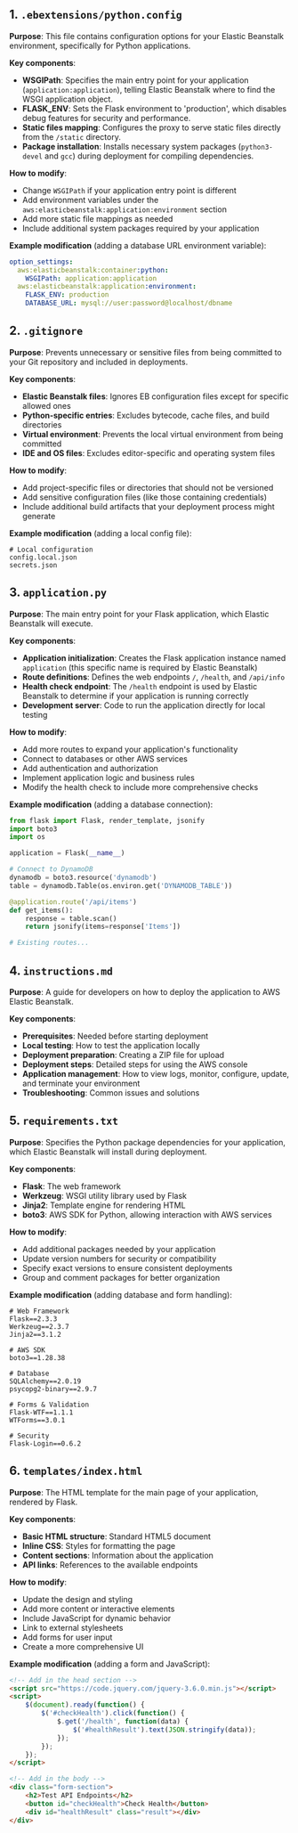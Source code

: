 ## 1. `.ebextensions/python.config`

**Purpose**: This file contains configuration options for your Elastic Beanstalk environment, specifically for Python applications.

**Key components**:
- **WSGIPath**: Specifies the main entry point for your application (`application:application`), telling Elastic Beanstalk where to find the WSGI application object.
- **FLASK_ENV**: Sets the Flask environment to 'production', which disables debug features for security and performance.
- **Static files mapping**: Configures the proxy to serve static files directly from the `/static` directory.
- **Package installation**: Installs necessary system packages (`python3-devel` and `gcc`) during deployment for compiling dependencies.

**How to modify**:
- Change `WSGIPath` if your application entry point is different
- Add environment variables under the `aws:elasticbeanstalk:application:environment` section
- Add more static file mappings as needed
- Include additional system packages required by your application

**Example modification** (adding a database URL environment variable):
```yaml
option_settings:
  aws:elasticbeanstalk:container:python:
    WSGIPath: application:application
  aws:elasticbeanstalk:application:environment:
    FLASK_ENV: production
    DATABASE_URL: mysql://user:password@localhost/dbname
```

## 2. `.gitignore`

**Purpose**: Prevents unnecessary or sensitive files from being committed to your Git repository and included in deployments.

**Key components**:
- **Elastic Beanstalk files**: Ignores EB configuration files except for specific allowed ones
- **Python-specific entries**: Excludes bytecode, cache files, and build directories
- **Virtual environment**: Prevents the local virtual environment from being committed
- **IDE and OS files**: Excludes editor-specific and operating system files

**How to modify**:
- Add project-specific files or directories that should not be versioned
- Add sensitive configuration files (like those containing credentials)
- Include additional build artifacts that your deployment process might generate

**Example modification** (adding a local config file):
```
# Local configuration
config.local.json
secrets.json
```

## 3. `application.py`

**Purpose**: The main entry point for your Flask application, which Elastic Beanstalk will execute.

**Key components**:
- **Application initialization**: Creates the Flask application instance named `application` (this specific name is required by Elastic Beanstalk)
- **Route definitions**: Defines the web endpoints `/`, `/health`, and `/api/info`
- **Health check endpoint**: The `/health` endpoint is used by Elastic Beanstalk to determine if your application is running correctly
- **Development server**: Code to run the application directly for local testing

**How to modify**:
- Add more routes to expand your application's functionality
- Connect to databases or other AWS services
- Add authentication and authorization
- Implement application logic and business rules
- Modify the health check to include more comprehensive checks

**Example modification** (adding a database connection):
```python
from flask import Flask, render_template, jsonify
import boto3
import os

application = Flask(__name__)

# Connect to DynamoDB
dynamodb = boto3.resource('dynamodb')
table = dynamodb.Table(os.environ.get('DYNAMODB_TABLE'))

@application.route('/api/items')
def get_items():
    response = table.scan()
    return jsonify(items=response['Items'])

# Existing routes...
```

## 4. `instructions.md`

**Purpose**: A guide for developers on how to deploy the application to AWS Elastic Beanstalk.

**Key components**:
- **Prerequisites**: Needed before starting deployment
- **Local testing**: How to test the application locally
- **Deployment preparation**: Creating a ZIP file for upload
- **Deployment steps**: Detailed steps for using the AWS console
- **Application management**: How to view logs, monitor, configure, update, and terminate your environment
- **Troubleshooting**: Common issues and solutions


## 5. `requirements.txt`

**Purpose**: Specifies the Python package dependencies for your application, which Elastic Beanstalk will install during deployment.

**Key components**:
- **Flask**: The web framework
- **Werkzeug**: WSGI utility library used by Flask
- **Jinja2**: Template engine for rendering HTML
- **boto3**: AWS SDK for Python, allowing interaction with AWS services

**How to modify**:
- Add additional packages needed by your application
- Update version numbers for security or compatibility
- Specify exact versions to ensure consistent deployments
- Group and comment packages for better organization

**Example modification** (adding database and form handling):
```
# Web Framework
Flask==2.3.3
Werkzeug==2.3.7
Jinja2==3.1.2

# AWS SDK
boto3==1.28.38

# Database
SQLAlchemy==2.0.19
psycopg2-binary==2.9.7

# Forms & Validation
Flask-WTF==1.1.1
WTForms==3.0.1

# Security
Flask-Login==0.6.2
```

## 6. `templates/index.html`

**Purpose**: The HTML template for the main page of your application, rendered by Flask.

**Key components**:
- **Basic HTML structure**: Standard HTML5 document
- **Inline CSS**: Styles for formatting the page
- **Content sections**: Information about the application
- **API links**: References to the available endpoints

**How to modify**:
- Update the design and styling
- Add more content or interactive elements
- Include JavaScript for dynamic behavior
- Link to external stylesheets
- Add forms for user input
- Create a more comprehensive UI

**Example modification** (adding a form and JavaScript):
```html
<!-- Add in the head section -->
<script src="https://code.jquery.com/jquery-3.6.0.min.js"></script>
<script>
    $(document).ready(function() {
        $('#checkHealth').click(function() {
            $.get('/health', function(data) {
                $('#healthResult').text(JSON.stringify(data));
            });
        });
    });
</script>

<!-- Add in the body -->
<div class="form-section">
    <h2>Test API Endpoints</h2>
    <button id="checkHealth">Check Health</button>
    <div id="healthResult" class="result"></div>
</div>
```